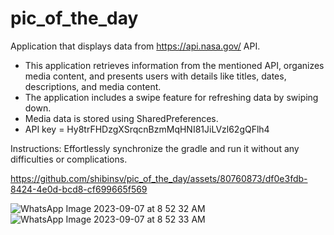 # pic_of_the_day
Application that displays data from https://api.nasa.gov/ API.
* This application retrieves information from the mentioned API, organizes media content, and presents users with details like titles, dates, descriptions, and media content.
* The application includes a swipe feature for refreshing data by swiping down.
* Media data is stored using SharedPreferences.
* API key = Hy8trFHDzgXSrqcnBzmMqHNI81JiLVzl62gQFlh4

Instructions:
Effortlessly synchronize the gradle and run it without any difficulties or complications.

https://github.com/shibinsv/pic_of_the_day/assets/80760873/df0e3fdb-8424-4e0d-bcd8-cf699665f569

![WhatsApp Image 2023-09-07 at 8 52 32 AM](https://github.com/shibinsv/pic_of_the_day/assets/80760873/c01eebf4-cf0c-44f5-a58f-0e8d14b038ee) 
![WhatsApp Image 2023-09-07 at 8 52 33 AM](https://github.com/shibinsv/pic_of_the_day/assets/80760873/37f2e1da-53ba-4fd4-8a81-bd2da4b9a0e7)

